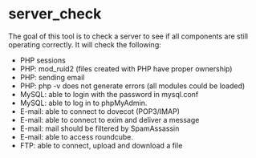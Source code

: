 # server\_check

The goal of this tool is to check a server to see if all components are still operating correctly.
It will check the following:

* PHP sessions
* PHP: mod\_ruid2 (files created with PHP have proper ownership)
* PHP: sending email
* PHP: php -v does not generate errors (all modules could be loaded)
* MySQL: able to login with the password in mysql.conf
* MySQL: able to log in to phpMyAdmin.
* E-mail: able to connect to dovecot (POP3/IMAP)
* E-mail: able to connect to exim and deliver a message
* E-mail: mail should be filtered by SpamAssassin
* E-mail: able to access roundcube.
* FTP: able to connect, upload and download a file
